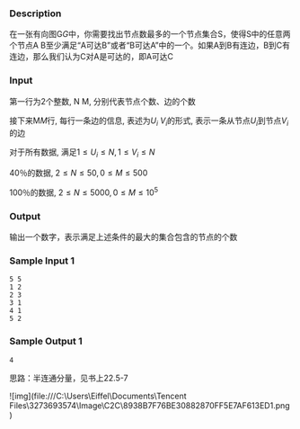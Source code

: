 ### Description

在一张有向图G*G*中，你需要找出节点数最多的一个节点集合S，使得S中的任意两个节点A B至少满足“A可达B”或者“B可达A”中的一个。如果A到B有连边，B到C有连边，那么我们认为C对A是可达的，即A可达C



### Input

第一行为2个整数, N M, 分别代表节点个数、边的个数

接下来M*M*行, 每行一条边的信息, 表述为$U_i\ V_i$的形式, 表示一条从节点$U_i$到节点$V_i$的边

对于所有数据, 满足$1 \leq U_i \leq N, 1 \leq V_i \leq N$

40％的数据, $2 \leq N \leq 50, 0 \leq M \leq 500$

100％的数据, $2 \leq N \leq 5000, 0 \leq M \leq 10^5$



### Output

输出一个数字，表示满足上述条件的最大的集合包含的节点的个数



### Sample Input 1 

```
5 5
1 2
2 3
3 1
4 1
5 2
```



### Sample Output 1

```
4
```







思路：半连通分量，见书上22.5-7

![img](file:///C:\Users\Eiffel\Documents\Tencent Files\3273693574\Image\C2C\8938B7F76BE30882870FF5E7AF613ED1.png)